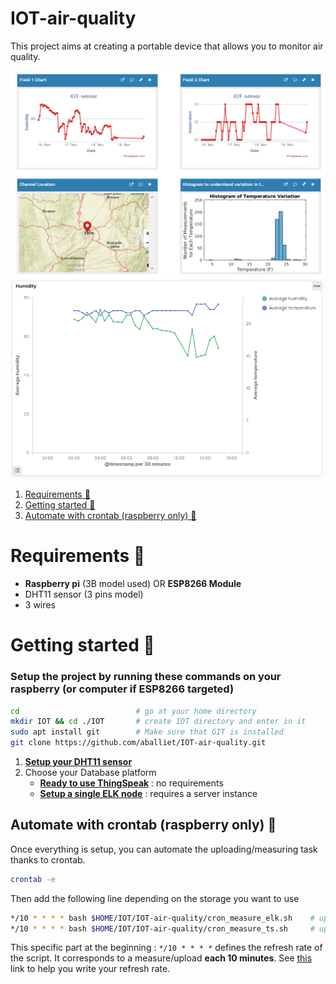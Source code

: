 # IOT-air-quality 

This project aims at creating a portable device that allows you to monitor air quality.

<img src="./ThingSpeak/images/chart_ts_humidity_temperature.png" alt="Your image title" width="600" style="text-align:center"/>

<img  src="./ELK/chart_elk_temp_humidity.png" alt="Your image title" width="600" style="text-align:center" />

1. [Requirements 📜](<#Requirements 📜>)
1. [Getting started 🚦](<#Getting started 🚦>)
1. [Automate with crontab (raspberry only) 🤖](<#Automate with crontab (raspberry only) 🤖>)

# Requirements 📜
- **Raspberry pi** (3B model used) OR **ESP8266 Module**
- DHT11 sensor (3 pins model)
- 3 wires

# Getting started 🚦

### Setup the project by running these commands on your raspberry (or computer if ESP8266 targeted)

```bash
cd                          # go at your home directory
mkdir IOT && cd ./IOT       # create IOT directory and enter in it
sudo apt install git        # Make sure that GIT is installed
git clone https://github.com/aballiet/IOT-air-quality.git
```

1. **[Setup your DHT11 sensor](./DHT11/README.md)**
1. Choose your Database platform 
    - **[Ready to use ThingSpeak](./ThingSpeak/README.md)** : no requirements
    - **[Setup a single ELK node](./ELK/README.md)** : requires a server instance

## Automate with crontab (raspberry only) 🤖
Once everything is setup, you can automate the uploading/measuring task thanks to crontab.

```bash
crontab -e
```
Then add the following line depending on the storage you want to use

```bash
*/10 * * * * bash $HOME/IOT/IOT-air-quality/cron_measure_elk.sh    # upload to your Elastic instance
*/10 * * * * bash $HOME/IOT/IOT-air-quality/cron_measure_ts.sh     # upload to your ThinkSpeak channel
```

This specific part at the beginning : `*/10 * * * *` defines the refresh rate of the script. It corresponds to a measure/upload **each 10 minutes**. See [this](https://crontab.guru/) link to help you write your refresh rate.